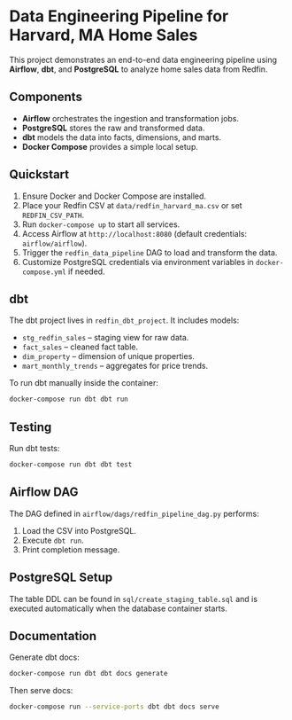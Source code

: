 # Data Engineering Pipeline for Harvard, MA Home Sales

This project demonstrates an end-to-end data engineering pipeline using **Airflow**, **dbt**, and **PostgreSQL** to analyze home sales data from Redfin.

## Components
- **Airflow** orchestrates the ingestion and transformation jobs.
- **PostgreSQL** stores the raw and transformed data.
- **dbt** models the data into facts, dimensions, and marts.
- **Docker Compose** provides a simple local setup.

## Quickstart
1. Ensure Docker and Docker Compose are installed.
2. Place your Redfin CSV at `data/redfin_harvard_ma.csv` or set `REDFIN_CSV_PATH`.
3. Run `docker-compose up` to start all services.
4. Access Airflow at `http://localhost:8080` (default credentials: `airflow/airflow`).
5. Trigger the `redfin_data_pipeline` DAG to load and transform the data.
6. Customize PostgreSQL credentials via environment variables in `docker-compose.yml` if needed.

## dbt
The dbt project lives in `redfin_dbt_project`. It includes models:
- `stg_redfin_sales` – staging view for raw data.
- `fact_sales` – cleaned fact table.
- `dim_property` – dimension of unique properties.
- `mart_monthly_trends` – aggregates for price trends.

To run dbt manually inside the container:
```bash
docker-compose run dbt dbt run
```

## Testing
Run dbt tests:
```bash
docker-compose run dbt dbt test
```

## Airflow DAG
The DAG defined in `airflow/dags/redfin_pipeline_dag.py` performs:
1. Load the CSV into PostgreSQL.
2. Execute `dbt run`.
3. Print completion message.

## PostgreSQL Setup
The table DDL can be found in `sql/create_staging_table.sql` and is executed automatically when the database container starts.

## Documentation
Generate dbt docs:
```bash
docker-compose run dbt dbt docs generate
```
Then serve docs:
```bash
docker-compose run --service-ports dbt dbt docs serve
```

